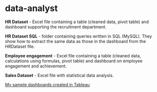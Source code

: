 # data-analyst

__HR Dataset__ - Excel file containing a table (cleaned data, pivot table) and dashboard supporting the recruitment department.

__HR Dataset SQL__ - folder containing queries written in SQL (MySQL). They show how to extract the same data as those in the dashboard from the HRDataset file.

__Employee engagement__ - Excel file containing a table (cleaned data, calculations using formulas, pivot table) and dashboard on employee engagement and achievement.

__Sales Dataset__ - Excel file with statistical data analysis.

[My sample dashboards created in Tableau](https://public.tableau.com/app/profile/judyta6092)

